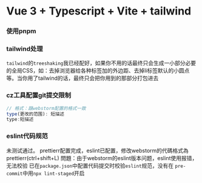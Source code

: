 # Vue 3 + Typescript + Vite + tailwind

### 使用pnpm

### tailwind处理
`tailwind`的`treeshaking`我已经配好，如果你不用的话最终只会生成一小部分必要的全局CSS，如：去掉浏览器给各种标签加的外边距、去掉li标签默认的小圆点等。当你用了tailwind的话，最终只会把你用到的那部分打包进去

### cz工具配置git提交限制
```js
// 格式：跟webstorm配置的格式一致
type(更改的范围): 短描述
type:短描述
```

### eslint代码规范
未测试通过。
prettierr配置完成，eslint已配置，修改webstorm的代碼格式為prettierr(ctrl+shift+L)
問題：由于webstorm的eslint版本问题，eslint使用报错，无法校验
已在`package.json`中配置代码提交时校验`eslint`规范，没有在 `pre-commit`中用`npx lint-staged`开启
